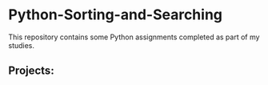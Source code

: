 # Python-Sorting-and-Searching
This repository contains some Python assignments completed as part of my studies.
## Projects:
